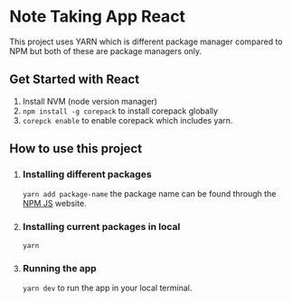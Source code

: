 # Note Taking App React

This project uses YARN which is different package manager compared to NPM but both of these are package managers only.

## Get Started with React

1. Install NVM (node version manager)
2. `npm install -g corepack` to install corepack globally
3. `corepck enable` to enable corepack which includes yarn.

## How to use this project

1. ### Installing different packages
   `yarn add package-name`
   the package name can be found through the [NPM JS](https://www.npmjs.com/) website.
2. ### Installing current packages in local

   `yarn`

3. ### Running the app
   `yarn dev` to run the app in your local terminal.
